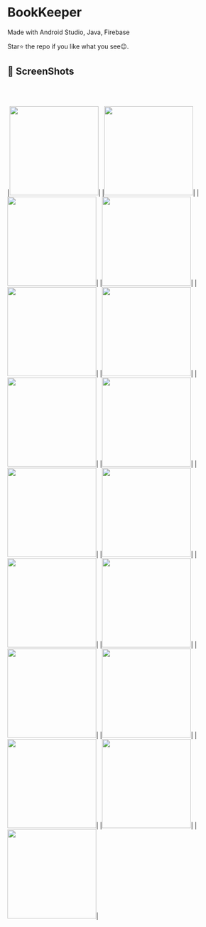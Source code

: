 # BookKeeper

Made with Android Studio, Java, Firebase

Star⭐ the repo if you like what you see😉.


## 📸 ScreenShots 
<br>
<br>

|<img src="images/1.jpg" width="200">|
|<img src="images/2.jpg" width="200">|
|<img src="images/3.jpg" width="200">|
|<img src="images/4.jpg" width="200">|
|<img src="images/5.jpg" width="200">|
|<img src="images/6.jpg" width="200">|
|<img src="images/7.jpg" width="200">|
|<img src="images/8.jpg" width="200">|
|<img src="images/9.jpg" width="200">|
|<img src="images/10.jpg" width="200">|
|<img src="images/11.jpg" width="200">|
|<img src="images/12.jpg" width="200">|
|<img src="images/13.jpg" width="200">|
|<img src="images/14.jpg" width="200">|
|<img src="images/15.jpg" width="200">|
|<img src="images/16.jpg" width="200">|
|<img src="images/17.jpg" width="200">|


